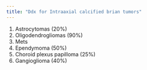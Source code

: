 ```yaml
---
title: "Ddx for Intraaxial calcified brian tumors"
---
```

1. Astrocytomas (20%)
2. Oligodendrogliomas (90%)
3. Mets
4. Ependymoma (50%)
5. Choroid plexus papilloma (25%)
6. Gangioglioma (40%)


